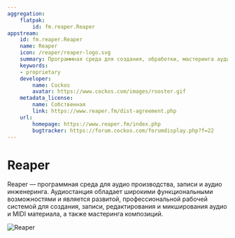 ```yaml
---
aggregation:
    flatpak: 
        id: fm.reaper.Reaper 
appstream:
    id: fm.reaper.Reaper
    name: Reaper
    icon: /reaper/reaper-logo.svg
    summary: Программная среда для создания, обработки, мастеринга аудио.
    keywords:
    - proprietary
    developer:
        name: Cockos
        avatar: https://www.cockos.com/images/rooster.gif
    metadata_license:
        name: Собственная
        link: https://www.reaper.fm/dist-agreement.php
    url:
        homepage: https://www.reaper.fm/index.php
        bugtracker: https://forum.cockos.com/forumdisplay.php?f=22
---
```


# Reaper

Reaper — программная среда для аудио производства, записи и аудио инженеринга. Аудиостанция обладает широкими функциональными возможностями и является развитой, профессиональной рабочей системой для создания, записи, редактирования и микширования аудио и MIDI материала, а также мастеринга композиций.

![Reaper](/reaper/reaper-1.png)

<!--@include: @apps/_parts/install/content-flatpak.md-->